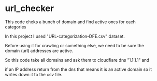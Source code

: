 # url_checker
This code cheks a bunch of domain and find active ones for each categories


In this project I used "URL-categorization-DFE.csv" dataset.

Before using it for crawling or something else, we need to be sure the domain (url) addresses are active.

So this code take all domains and ask them to cloudflare dns "1.1.1.1" and 

if an IP address return from the dns that means it is an active domain so it writes down it to the csv file.
